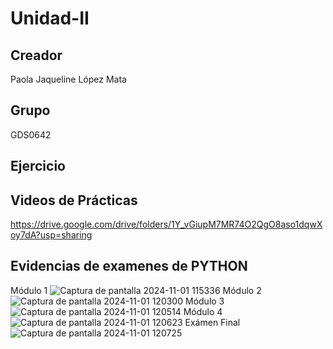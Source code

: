 # Unidad-II
## Creador
Paola Jaqueline López Mata 
## Grupo
GDS0642
## Ejercicio
## Videos de Prácticas
https://drive.google.com/drive/folders/1Y_vGiupM7MR74O2QgO8aso1dqwXoy7dA?usp=sharing
## Evidencias de examenes de PYTHON
Módulo 1
![Captura de pantalla 2024-11-01 115336](https://github.com/user-attachments/assets/0fa2e0e3-8b90-4123-9ac2-03252e26d326)
Módulo 2
![Captura de pantalla 2024-11-01 120300](https://github.com/user-attachments/assets/4dc3d42b-947e-4367-a055-8f95fd5f2eab)
Módulo 3
![Captura de pantalla 2024-11-01 120514](https://github.com/user-attachments/assets/de1587d5-b235-49a0-a722-d72a5fd743cc)
Módulo 4
![Captura de pantalla 2024-11-01 120623](https://github.com/user-attachments/assets/c99f06c3-1f76-4fae-9935-f8358f750e5d)
Exámen Final
![Captura de pantalla 2024-11-01 120725](https://github.com/user-attachments/assets/c905f951-50ab-4552-a575-9a032c5ac2cd)
